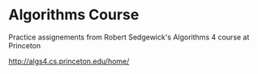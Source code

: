 # Algorithms Course

Practice assignements from Robert Sedgewick's Algorithms 4 course at Princeton

http://algs4.cs.princeton.edu/home/
